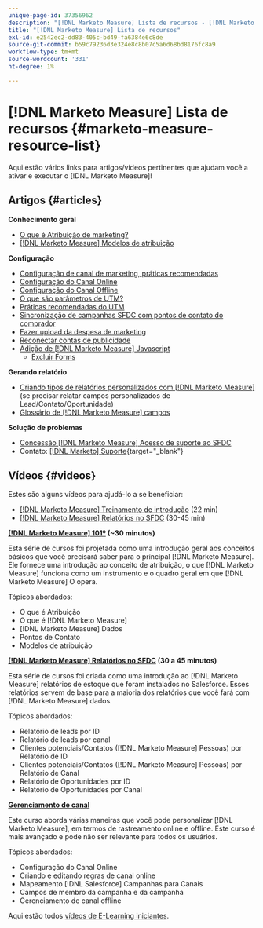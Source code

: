 ```yaml
---
unique-page-id: 37356962
description: "[!DNL Marketo Measure] Lista de recursos - [!DNL Marketo Measure] - Documentação do produto"
title: "[!DNL Marketo Measure] Lista de recursos"
exl-id: e2542ec2-dd83-405c-bd49-fa6384e6c8de
source-git-commit: b59c79236d3e324e8c8b07c5a6d68bd8176fc8a9
workflow-type: tm+mt
source-wordcount: '331'
ht-degree: 1%

---
```


# [!DNL Marketo Measure] Lista de recursos {#marketo-measure-resource-list}

Aqui estão vários links para artigos/vídeos pertinentes que ajudam você a ativar e executar o [!DNL Marketo Measure]!

## Artigos {#articles}

**Conhecimento geral**

* [O que é Atribuição de marketing?](/help/introduction-to-marketo-measure/overview-resources/marketing-attribution.md)
* [[!DNL Marketo Measure] Modelos de atribuição](/help/introduction-to-marketo-measure/overview-resources/marketo-measure-attribution-models.md)

**Configuração**

* [Configuração de canal de marketing, práticas recomendadas](/help/channel-tracking-and-setup/online-channels/marketing-channels-and-subchannels.md)
* [Configuração do Canal Online](/help/channel-tracking-and-setup/online-channels/online-custom-channel-setup.md)
* [Configuração do Canal Offline](/help/channel-tracking-and-setup/offline-channels/offline-custom-channel-setup.md)
* [O que são parâmetros de UTM?](/help/channel-tracking-and-setup/online-channels/utm-parameters.md)
* [Práticas recomendadas do UTM](/help/channel-tracking-and-setup/online-channels/best-practices-for-setting-up-utm-parameters.md)
* [Sincronização de campanhas SFDC com pontos de contato do comprador](/help/channel-tracking-and-setup/offline-channels/campaigns-and-campaign-members.md)
* [Fazer upload da despesa de marketing](/help/marketing-spend/spend-management/marketing-channel-costs.md#uploading-marketing-costs)
* [Reconectar contas de publicidade](/help/api-connections/utilizing-marketo-measures-api-connections/reauthorizing-connected-accounts.md)
* [Adição de [!DNL Marketo Measure] Javascript](/help/marketo-measure-tracking/setting-up-tracking/adding-marketo-measure-script.md)
   * [Excluir Forms](/help/marketo-measure-tracking/setting-up-tracking/excluding-marketo-measure-from-specific-forms.md)

**Gerando relatório**

* [Criando tipos de relatórios personalizados com [!DNL Marketo Measure]](/help/marketo-measure-salesforce-reporting/new-report-types/creating-custom-marketo-measure-report-types.md) (se precisar relatar campos personalizados de Lead/Contato/Oportunidade)
* [Glossário de [!DNL Marketo Measure] campos](/help/introduction-to-marketo-measure/overview-resources/glossary-of-marketo-measure-fields.md)

**Solução de problemas**

* [Concessão [!DNL Marketo Measure] Acesso de suporte ao SFDC](/help/miscellaneous/other-related-resources/granting-salesforce-access-to-marketo-measure-support.md)
* Contato: [[!DNL Marketo] Suporte](https://nation.marketo.com/t5/support/ct-p/Support){target="_blank"}

## Vídeos {#videos}

Estes são alguns vídeos para ajudá-lo a se beneficiar:

* [[!DNL Marketo Measure] Treinamento de introdução](https://embed.vidyard.com/watch/Pb4DuWJwtFgw3jUBDGneb4) (22 min)
* [[!DNL Marketo Measure] Relatórios no SFDC](https://universityonline.marketo.com/courses/bizible-and-salesforce/) (30-45 min)

**[[!DNL Marketo Measure] 101º](https://universityonline.marketo.com/courses/bizible-101/) (~30 minutos)**

Esta série de cursos foi projetada como uma introdução geral aos conceitos básicos que você precisará saber para o principal [!DNL Marketo Measure]. Ele fornece uma introdução ao conceito de atribuição, o que [!DNL Marketo Measure] funciona como um instrumento e o quadro geral em que [!DNL Marketo Measure] O opera.

Tópicos abordados:

* O que é Atribuição
* O que é [!DNL Marketo Measure]
* [!DNL Marketo Measure] Dados
* Pontos de Contato
* Modelos de atribuição

**[[!DNL Marketo Measure] Relatórios no SFDC](https://universityonline.marketo.com/courses/bizible-and-salesforce/) (30 a 45 minutos)**

Esta série de cursos foi criada como uma introdução ao [!DNL Marketo Measure] relatórios de estoque que foram instalados no Salesforce. Esses relatórios servem de base para a maioria dos relatórios que você fará com [!DNL Marketo Measure] dados.

Tópicos abordados:

* Relatório de leads por ID
* Relatório de leads por canal
* Clientes potenciais/Contatos ([!DNL Marketo Measure] Pessoas) por Relatório de ID
* Clientes potenciais/Contatos ([!DNL Marketo Measure] Pessoas) por Relatório de Canal
* Relatório de Oportunidades por ID
* Relatório de Oportunidades por Canal

**[Gerenciamento de canal](https://universityonline.marketo.com/courses/bizible-fundamentals-channel-management/)**

Este curso aborda várias maneiras que você pode personalizar [!DNL Marketo Measure], em termos de rastreamento online e offline. Este curso é mais avançado e pode não ser relevante para todos os usuários.

Tópicos abordados:

* Configuração do Canal Online
* Criando e editando regras de canal online
* Mapeamento [!DNL Salesforce] Campanhas para Canais
* Campos de membro da campanha e da campanha
* Gerenciamento de canal offline

Aqui estão todos [vídeos de E-Learning iniciantes](https://universityonline.marketo.com/#/library/bySubject/new-to-bizible/trails?_k=d1454j).
